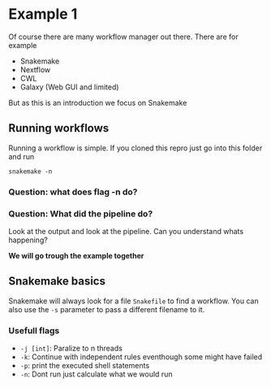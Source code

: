 # Example 1

Of course there are many workflow manager out there. There are for example

- Snakemake
- Nextflow
- CWL
- Galaxy (Web GUI and limited)


But as this is an introduction we focus on Snakemake



## Running workflows
Running a workflow is simple. If you cloned this repro just go into this folder and
run

```
snakemake -n
```

### Question: what does flag **-n** do?

### Question: What did the pipeline do?
Look at the output and look at the pipeline. Can you understand whats happening?

**We will go trough the example together**



## Snakemake basics

Snakemake will always look for a file `Snakefile` to find a workflow. You can
also use the `-s` parameter to pass a different filename to it.

### Usefull flags

- `-j [int]`: Paralize to n threads
- `-k`: Continue with independent rules eventhough some might have failed
- `-p`: print the executed shell statements
- `-n`: Dont run just calculate what we would run
